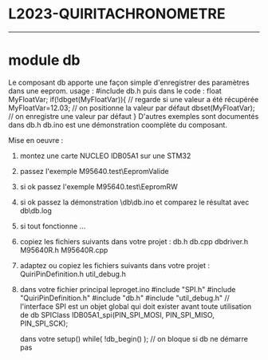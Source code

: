 # L2023-QUIRITACHRONOMETRE
*********************************

# module db
Le composant db apporte une façon simple d'enregistrer des paramètres dans une eeprom.
usage :
   #include db.h
   puis dans le code :
   float MyFloatVar;
   if(!dbget(MyFloatVar)){ // regarde si une valeur a été récupérée
		MyFloatVar=12.03;   // on positionne la valeur par défaut
		dbset(MyFloatVar);  // on enregistre une valeur par défaut
   }
D'autres exemples sont documentés dans db.h
db.ino est une démonstration coomplète du composant.

Mise en oeuvre :
1) montez une carte NUCLEO IDB05A1 sur une STM32
2) passez l'exemple M95640.test\EepromValide
3) si ok passez l'exemple M95640.test\EepromRW
4) si ok passez la démonstration \db\db.ino et comparez le résultat avec db\db.log
5) si tout fonctionne ...
6) copiez les fichiers suivants dans votre projet :
   db.h
   db.cpp
   dbdriver.h
   M95640R.h
   M95640R.cpp
7) adaptez ou copiez les fichiers suivants dans votre projet :
   QuiriPinDefinition.h
   util_debug.h
8) dans votre fichier principal leproget.ino
   #include "SPI.h"
   #include "QuiriPinDefinition.h"
   #include "db.h"
   #include "util_debug.h"
   // l'interface SPI est un objet global qui doit exister avant toute utilisation de db
   SPIClass IDB05A1_spi(PIN_SPI_MOSI, PIN_SPI_MISO, PIN_SPI_SCK);
   
   dans votre setup()
   while( !db_begin() ); // on bloque si db ne démarre pas


